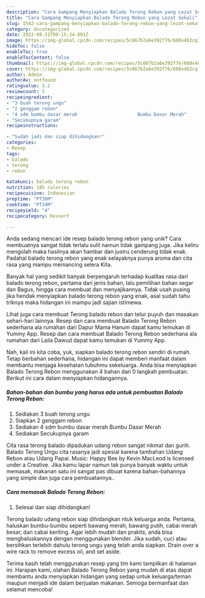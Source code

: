 ```yaml
---
description: "Cara Gampang Menyiapkan Balado Terong Rebon yang Lezat Sekali"
title: "Cara Gampang Menyiapkan Balado Terong Rebon yang Lezat Sekali"
slug: 1542-cara-gampang-menyiapkan-balado-terong-rebon-yang-lezat-sekali
category: Uncategorized
date: 2022-08-21T09:15:24.891Z
image: https://img-global.cpcdn.com/recipes/5c667b2a6e392f76/680x482cq70/balado-terong-rebon-foto-resep-utama.jpg
hideToc: false
enableToc: true
enableTocContent: false
thumbnail: https://img-global.cpcdn.com/recipes/5c667b2a6e392f76/680x482cq70/balado-terong-rebon-foto-resep-utama.jpg
cover: https://img-global.cpcdn.com/recipes/5c667b2a6e392f76/680x482cq70/balado-terong-rebon-foto-resep-utama.jpg
author: Admin
authorAv: notfound
ratingvalue: 3.2
reviewcount: 5
recipeingredient:
- "3 buah terong ungu"
- "2 genggam rebon"
- "4 sdm bumbu dasar merah                      Bumbu Dasar Merah"
- "Secukupnya garam"
recipeinstructions:

- "Sudah jadi dan siap dihidangkan!"
categories:
- Resep
tags:
- balado
- terong
- rebon

katakunci: balado terong rebon 
nutrition: 185 calories
recipecuisine: Indonesian
preptime: "PT36M"
cooktime: "PT34M"
recipeyield: "4"
recipecategory: Dessert

---
```





Anda sedang mencari ide resep balado terong rebon yang unik? Cara membuatnya sangat tidak terlalu sulit namun tidak gampang juga. Jika keliru mengolah maka hasilnya akan hambar dan justru cenderung tidak enak. Padahal balado terong rebon yang enak selayaknya punya aroma dan cita rasa yang mampu memancing selera Kita.





Banyak hal yang sedikit banyak berpengaruh terhadap kualitas rasa dari balado terong rebon, pertama dari jenis bahan, lalu pemilihan bahan segar dan Bagus, hingga cara membuat dan menyajikannya. Tidak usah pusing jika hendak menyiapkan balado terong rebon yang enak,      asal sudah tahu triknya maka hidangan ini mampu jadi sajian istimewa.














Lihat juga cara membuat Terong balado rebon dan telur puyuh dan masakan sehari-hari lainnya. Resep dan cara membuat Balado Terong Rebon sederhana ala rumahan dari Dapur Mama Hanum dapat kamu temukan di Yummy App. Resep dan cara membuat Balado Terong Rebon sederhana ala rumahan dari Laila Dawud dapat kamu temukan di Yummy App.






Nah, kali ini kita coba, yuk, siapkan balado terong rebon sendiri di rumah. Tetap berbahan sederhana, hidangan ini dapat memberi manfaat dalam membantu menjaga kesehatan tubuhmu sekeluarga. Anda bisa menyiapkan Balado Terong Rebon menggunakan 4 bahan dan 0 langkah pembuatan. Berikut ini cara dalam menyiapkan hidangannya.

<!--inarticleads1-->

##### Bahan-bahan dan bumbu yang harus ada untuk pembuatan Balado Terong Rebon:

1. Sediakan 3 buah terong ungu
1. Siapkan 2 genggam rebon
1. Sediakan 4 sdm bumbu dasar merah                      Bumbu Dasar Merah
1. Sediakan Secukupnya garam


Cita rasa terong balado dipadukan udang rebon sangat nikmat dan gurih. Balado Terong Ungu cita rasanya jadi spesial karena tambahan Udang Rebon atau Udang Papai. Music: Happy Bee by Kevin MacLeod is licensed under a Creative. Jika kamu lapar namun tak punya banyak waktu untuk memasak, makanan satu ini sangat pas dibuat karena bahan-bahannya yang simple dan juga cara pembuatannya.. 

<!--inarticleads2-->

##### Cara memasak Balado Terong Rebon:


1. Selesai dan siap dihidangkan!

Terong balado udang rebon siap dihidangkan ntuk keluarga anda. Pertama, haluskan bumbu-bumbu seperti bawang merah, bawang putih, cabai merah besar, dan cabai keriting. Agar lebih mudah dan praktis, anda bisa menghaluskannya dengan menggunakan blender. Jika sudah, cuci atau bersihkan terlebih dahulu terong ungu yang telah anda siapkan. Drain over a wire rack to remove excess oil, and set aside. 

Terima kasih telah menggunakan resep yang tim kami tampilkan di halaman ini. Harapan kami, olahan Balado Terong Rebon yang mudah di atas dapat membantu anda menyiapkan hidangan yang sedap untuk keluarga/teman maupun menjadi ide dalam berjualan makanan. Semoga bermanfaat dan selamat mencoba!
